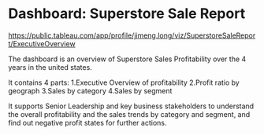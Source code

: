 # Dashboard: Superstore Sale Report
https://public.tableau.com/app/profile/jimeng.long/viz/SuperstoreSaleReport/ExecutiveOverview

The dashboard is an overview of Superstore Sales Profitability over the 4 years in the united states. 

It contains 4 parts: 
1.Executive Overview of profitability 
2.Profit ratio by geograph
3.Sales by category 
4.Sales by segment

It supports Senior Leadership and key business stakeholders to understand the overall profitability and the sales trends by category and segment, and find out negative profit states for further actions.



